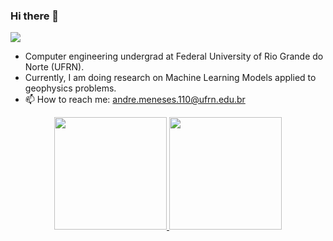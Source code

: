 ### Hi there 👋
![](https://komarev.com/ghpvc/?username=dinizmaths&style=for-the-badge)
- Computer engineering undergrad at Federal University of Rio Grande do Norte (UFRN). 
- Currently, I am doing research on Machine Learning Models applied to geophysics problems.
- 📫 How to reach me: andre.meneses.110@ufrn.edu.br

<div align="center">
  <a href="https://github.com/andre-meneses">
  <img height="180em" src="https://github-readme-stats-sigma-five.vercel.app/api?username=andre-meneses&show_icons=true&theme=github_dark&include_all_commits=true&count_private=true"/>
  <img height="180em" src="https://github-readme-stats-sigma-five.vercel.app/api/top-langs/?username=andre-meneses&layout=compact&langs_count=7&theme=github_dark"/></a>
</div>

<!--
**andre-meneses/andre-meneses** is a ✨ _special_ ✨ repository because its `README.md` (this file) appears on your GitHub profile.

Here are some ideas to get you started:

- 🔭 I’m currently working on ...
- 🌱 I’m currently learning ...
- 👯 I’m looking to collaborate on ...
- 🤔 I’m looking for help with ...
- 💬 Ask me about ...
- 📫 How to reach me: ...
- 😄 Pronouns: ...
- ⚡ Fun fact: ...
-->
